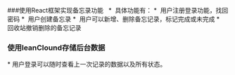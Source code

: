 ###使用React框架实现备忘录功能
 
*  具体功能有：
*  用户注册登录功能，找回密码
*  用户创建备忘录
*  用户可以新增、删除备忘记录，标记完成或未完成
*  回收站撤销删除的备忘记录
 
### 使用leanClound存储后台数据
* 用户登录可以随时查看上一次记录的数据以及所有状态。
